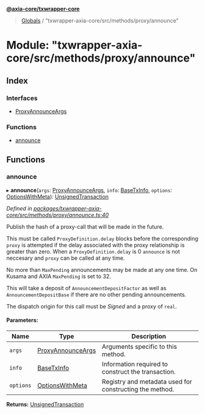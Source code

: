 **[@axia-core/txwrapper-core](../README.md)**

> [Globals](../globals.md) / "txwrapper-axia-core/src/methods/proxy/announce"

# Module: "txwrapper-axia-core/src/methods/proxy/announce"

## Index

### Interfaces

* [ProxyAnnounceArgs](../interfaces/_txwrapper_axia_core_src_methods_proxy_announce_.proxyannounceargs.md)

### Functions

* [announce](_txwrapper_axia_core_src_methods_proxy_announce_.md#announce)

## Functions

### announce

▸ **announce**(`args`: [ProxyAnnounceArgs](../interfaces/_txwrapper_axia_core_src_methods_proxy_announce_.proxyannounceargs.md), `info`: [BaseTxInfo](../interfaces/_txwrapper_core_src_types_method_.basetxinfo.md), `options`: [OptionsWithMeta](../interfaces/_txwrapper_core_src_types_method_.optionswithmeta.md)): [UnsignedTransaction](../interfaces/_txwrapper_core_src_types_method_.unsignedtransaction.md)

*Defined in [packages/txwrapper-axia-core/src/methods/proxy/announce.ts:40](https://github.com/axia-core/txwrapper-core/blob/731a943/packages/txwrapper-axia-core/src/methods/proxy/announce.ts#L40)*

Publish the hash of a proxy-call that will be made in the future.

This must be called `ProxyDefinition.delay` blocks before the corresponding
`proxy` is attempted if the delay associated with the proxy relationship is
greater than zero. When a `ProxyDefinition.delay` is 0 `announce` is not neccesary
and `proxy` can be called at any time.

No more than `MaxPending` announcements may be made at any one time. On Kusama and AXIA
`MaxPending` is set to 32.

This will take a deposit of `AnnouncementDepositFactor` as well as
`AnnouncementDepositBase` if there are no other pending announcements.

The dispatch origin for this call must be _Signed_ and a proxy of `real`.

#### Parameters:

Name | Type | Description |
------ | ------ | ------ |
`args` | [ProxyAnnounceArgs](../interfaces/_txwrapper_axia_core_src_methods_proxy_announce_.proxyannounceargs.md) | Arguments specific to this method. |
`info` | [BaseTxInfo](../interfaces/_txwrapper_core_src_types_method_.basetxinfo.md) | Information required to construct the transaction. |
`options` | [OptionsWithMeta](../interfaces/_txwrapper_core_src_types_method_.optionswithmeta.md) | Registry and metadata used for constructing the method.  |

**Returns:** [UnsignedTransaction](../interfaces/_txwrapper_core_src_types_method_.unsignedtransaction.md)
